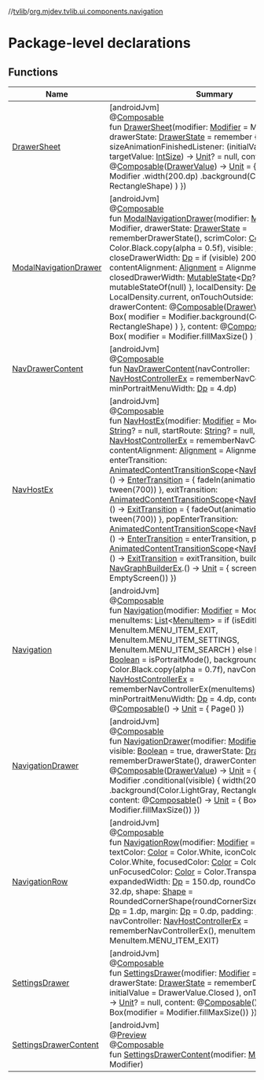 //[tvlib](../../index.md)/[org.mjdev.tvlib.ui.components.navigation](index.md)

# Package-level declarations

## Functions

| Name | Summary |
|---|---|
| [DrawerSheet](-drawer-sheet.md) | [androidJvm]<br>@[Composable](https://developer.android.com/reference/kotlin/androidx/compose/runtime/Composable.html)<br>fun [DrawerSheet](-drawer-sheet.md)(modifier: [Modifier](https://developer.android.com/reference/kotlin/androidx/compose/ui/Modifier.html) = Modifier, drawerState: [DrawerState](https://developer.android.com/reference/kotlin/androidx/tv/material3/DrawerState.html) = remember { DrawerState() }, sizeAnimationFinishedListener: (initialValue: [IntSize](https://developer.android.com/reference/kotlin/androidx/compose/ui/unit/IntSize.html), targetValue: [IntSize](https://developer.android.com/reference/kotlin/androidx/compose/ui/unit/IntSize.html)) -&gt; [Unit](https://kotlinlang.org/api/latest/jvm/stdlib/kotlin/-unit/index.html)? = null, content: @[Composable](https://developer.android.com/reference/kotlin/androidx/compose/runtime/Composable.html)([DrawerValue](https://developer.android.com/reference/kotlin/androidx/tv/material3/DrawerValue.html)) -&gt; [Unit](https://kotlinlang.org/api/latest/jvm/stdlib/kotlin/-unit/index.html) = {         Box(             modifier = Modifier                 .width(200.dp)                 .background(Color.LightGray, RectangleShape)         )     }) |
| [ModalNavigationDrawer](-modal-navigation-drawer.md) | [androidJvm]<br>@[Composable](https://developer.android.com/reference/kotlin/androidx/compose/runtime/Composable.html)<br>fun [ModalNavigationDrawer](-modal-navigation-drawer.md)(modifier: [Modifier](https://developer.android.com/reference/kotlin/androidx/compose/ui/Modifier.html) = Modifier, drawerState: [DrawerState](https://developer.android.com/reference/kotlin/androidx/tv/material3/DrawerState.html) = rememberDrawerState(), scrimColor: [Color](https://developer.android.com/reference/kotlin/androidx/compose/ui/graphics/Color.html) = Color.Black.copy(alpha = 0.5f), visible: [Boolean](https://kotlinlang.org/api/latest/jvm/stdlib/kotlin/-boolean/index.html) = true, closeDrawerWidth: [Dp](https://developer.android.com/reference/kotlin/androidx/compose/ui/unit/Dp.html) = if (visible) 200.dp else 0.dp, contentAlignment: [Alignment](https://developer.android.com/reference/kotlin/androidx/compose/ui/Alignment.html) = Alignment.TopStart, closedDrawerWidth: [MutableState](https://developer.android.com/reference/kotlin/androidx/compose/runtime/MutableState.html)&lt;[Dp](https://developer.android.com/reference/kotlin/androidx/compose/ui/unit/Dp.html)?&gt; = remember { mutableStateOf(null) }, localDensity: [Density](https://developer.android.com/reference/kotlin/androidx/compose/ui/unit/Density.html) = LocalDensity.current, onTouchOutside: () -&gt; [Unit](https://kotlinlang.org/api/latest/jvm/stdlib/kotlin/-unit/index.html)? = null, drawerContent: @[Composable](https://developer.android.com/reference/kotlin/androidx/compose/runtime/Composable.html)([DrawerValue](https://developer.android.com/reference/kotlin/androidx/tv/material3/DrawerValue.html)) -&gt; [Unit](https://kotlinlang.org/api/latest/jvm/stdlib/kotlin/-unit/index.html) = {         Box(             modifier = Modifier.background(Color.LightGray, RectangleShape)         )     }, content: @[Composable](https://developer.android.com/reference/kotlin/androidx/compose/runtime/Composable.html)() -&gt; [Unit](https://kotlinlang.org/api/latest/jvm/stdlib/kotlin/-unit/index.html) = {         Box(             modifier = Modifier.fillMaxSize()         )     }) |
| [NavDrawerContent](-nav-drawer-content.md) | [androidJvm]<br>@[Composable](https://developer.android.com/reference/kotlin/androidx/compose/runtime/Composable.html)<br>fun [NavDrawerContent](-nav-drawer-content.md)(navController: [NavHostControllerEx](../org.mjdev.tvlib.navigation/-nav-host-controller-ex/index.md) = rememberNavControllerEx(), minPortraitMenuWidth: [Dp](https://developer.android.com/reference/kotlin/androidx/compose/ui/unit/Dp.html) = 4.dp) |
| [NavHostEx](-nav-host-ex.md) | [androidJvm]<br>@[Composable](https://developer.android.com/reference/kotlin/androidx/compose/runtime/Composable.html)<br>fun [NavHostEx](-nav-host-ex.md)(modifier: [Modifier](https://developer.android.com/reference/kotlin/androidx/compose/ui/Modifier.html) = Modifier, route: [String](https://kotlinlang.org/api/latest/jvm/stdlib/kotlin/-string/index.html)? = null, startRoute: [String](https://kotlinlang.org/api/latest/jvm/stdlib/kotlin/-string/index.html)? = null, navController: [NavHostControllerEx](../org.mjdev.tvlib.navigation/-nav-host-controller-ex/index.md) = rememberNavControllerEx(), contentAlignment: [Alignment](https://developer.android.com/reference/kotlin/androidx/compose/ui/Alignment.html) = Alignment.Center, enterTransition: [AnimatedContentTransitionScope](https://developer.android.com/reference/kotlin/androidx/compose/animation/AnimatedContentTransitionScope.html)&lt;[NavBackStackEntry](https://developer.android.com/reference/kotlin/androidx/navigation/NavBackStackEntry.html)&gt;.() -&gt; [EnterTransition](https://developer.android.com/reference/kotlin/androidx/compose/animation/EnterTransition.html) = {         fadeIn(animationSpec = tween(700))     }, exitTransition: [AnimatedContentTransitionScope](https://developer.android.com/reference/kotlin/androidx/compose/animation/AnimatedContentTransitionScope.html)&lt;[NavBackStackEntry](https://developer.android.com/reference/kotlin/androidx/navigation/NavBackStackEntry.html)&gt;.() -&gt; [ExitTransition](https://developer.android.com/reference/kotlin/androidx/compose/animation/ExitTransition.html) = {         fadeOut(animationSpec = tween(700))     }, popEnterTransition: [AnimatedContentTransitionScope](https://developer.android.com/reference/kotlin/androidx/compose/animation/AnimatedContentTransitionScope.html)&lt;[NavBackStackEntry](https://developer.android.com/reference/kotlin/androidx/navigation/NavBackStackEntry.html)&gt;.() -&gt; [EnterTransition](https://developer.android.com/reference/kotlin/androidx/compose/animation/EnterTransition.html) = enterTransition, popExitTransition: [AnimatedContentTransitionScope](https://developer.android.com/reference/kotlin/androidx/compose/animation/AnimatedContentTransitionScope.html)&lt;[NavBackStackEntry](https://developer.android.com/reference/kotlin/androidx/navigation/NavBackStackEntry.html)&gt;.() -&gt; [ExitTransition](https://developer.android.com/reference/kotlin/androidx/compose/animation/ExitTransition.html) = exitTransition, builder: [NavGraphBuilderEx](../org.mjdev.tvlib.navigation/-nav-graph-builder-ex/index.md).() -&gt; [Unit](https://kotlinlang.org/api/latest/jvm/stdlib/kotlin/-unit/index.html) = {         screen(route = EmptyScreen())     }) |
| [Navigation](-navigation.md) | [androidJvm]<br>@[Composable](https://developer.android.com/reference/kotlin/androidx/compose/runtime/Composable.html)<br>fun [Navigation](-navigation.md)(modifier: [Modifier](https://developer.android.com/reference/kotlin/androidx/compose/ui/Modifier.html) = Modifier, menuItems: [List](https://kotlinlang.org/api/latest/jvm/stdlib/kotlin.collections/-list/index.html)&lt;[MenuItem](../org.mjdev.tvlib.navigation/-menu-item/index.md)&gt; = if (isEditMode()) listOf(         MenuItem.MENU_ITEM_EXIT,         MenuItem.MENU_ITEM_SETTINGS,         MenuItem.MENU_ITEM_SEARCH     ) else listOf(), modal: [Boolean](https://kotlinlang.org/api/latest/jvm/stdlib/kotlin/-boolean/index.html) = isPortraitMode(), backgroundColor: [Color](https://developer.android.com/reference/kotlin/androidx/compose/ui/graphics/Color.html) = Color.Black.copy(alpha = 0.7f), navController: [NavHostControllerEx](../org.mjdev.tvlib.navigation/-nav-host-controller-ex/index.md) = rememberNavControllerEx(menuItems), minPortraitMenuWidth: [Dp](https://developer.android.com/reference/kotlin/androidx/compose/ui/unit/Dp.html) = 4.dp, content: @[Composable](https://developer.android.com/reference/kotlin/androidx/compose/runtime/Composable.html)() -&gt; [Unit](https://kotlinlang.org/api/latest/jvm/stdlib/kotlin/-unit/index.html) = { Page() }) |
| [NavigationDrawer](-navigation-drawer.md) | [androidJvm]<br>@[Composable](https://developer.android.com/reference/kotlin/androidx/compose/runtime/Composable.html)<br>fun [NavigationDrawer](-navigation-drawer.md)(modifier: [Modifier](https://developer.android.com/reference/kotlin/androidx/compose/ui/Modifier.html) = Modifier, visible: [Boolean](https://kotlinlang.org/api/latest/jvm/stdlib/kotlin/-boolean/index.html) = true, drawerState: [DrawerState](https://developer.android.com/reference/kotlin/androidx/tv/material3/DrawerState.html) = rememberDrawerState(), drawerContent: @[Composable](https://developer.android.com/reference/kotlin/androidx/compose/runtime/Composable.html)([DrawerValue](https://developer.android.com/reference/kotlin/androidx/tv/material3/DrawerValue.html)) -&gt; [Unit](https://kotlinlang.org/api/latest/jvm/stdlib/kotlin/-unit/index.html) = {         Box(             modifier = Modifier                 .conditional(visible) {                     width(200.dp)                 }                 .background(Color.LightGray, RectangleShape)         )     }, content: @[Composable](https://developer.android.com/reference/kotlin/androidx/compose/runtime/Composable.html)() -&gt; [Unit](https://kotlinlang.org/api/latest/jvm/stdlib/kotlin/-unit/index.html) = {         Box(modifier = Modifier.fillMaxSize())     }) |
| [NavigationRow](-navigation-row.md) | [androidJvm]<br>@[Composable](https://developer.android.com/reference/kotlin/androidx/compose/runtime/Composable.html)<br>fun [NavigationRow](-navigation-row.md)(modifier: [Modifier](https://developer.android.com/reference/kotlin/androidx/compose/ui/Modifier.html) = Modifier, textColor: [Color](https://developer.android.com/reference/kotlin/androidx/compose/ui/graphics/Color.html) = Color.White, iconColor: [Color](https://developer.android.com/reference/kotlin/androidx/compose/ui/graphics/Color.html) = Color.White, focusedColor: [Color](https://developer.android.com/reference/kotlin/androidx/compose/ui/graphics/Color.html) = Color.Green, unFocusedColor: [Color](https://developer.android.com/reference/kotlin/androidx/compose/ui/graphics/Color.html) = Color.Transparent, expandedWidth: [Dp](https://developer.android.com/reference/kotlin/androidx/compose/ui/unit/Dp.html) = 150.dp, roundCornerSize: [Dp](https://developer.android.com/reference/kotlin/androidx/compose/ui/unit/Dp.html) = 32.dp, shape: [Shape](https://developer.android.com/reference/kotlin/androidx/compose/ui/graphics/Shape.html) = RoundedCornerShape(roundCornerSize), strokeWidth: [Dp](https://developer.android.com/reference/kotlin/androidx/compose/ui/unit/Dp.html) = 1.dp, margin: [Dp](https://developer.android.com/reference/kotlin/androidx/compose/ui/unit/Dp.html) = 0.dp, padding: [Dp](https://developer.android.com/reference/kotlin/androidx/compose/ui/unit/Dp.html) = 4.dp, navController: [NavHostControllerEx](../org.mjdev.tvlib.navigation/-nav-host-controller-ex/index.md) = rememberNavControllerEx(), menuItem: [MenuItem](../org.mjdev.tvlib.navigation/-menu-item/index.md) = MenuItem.MENU_ITEM_EXIT) |
| [SettingsDrawer](-settings-drawer.md) | [androidJvm]<br>@[Composable](https://developer.android.com/reference/kotlin/androidx/compose/runtime/Composable.html)<br>fun [SettingsDrawer](-settings-drawer.md)(modifier: [Modifier](https://developer.android.com/reference/kotlin/androidx/compose/ui/Modifier.html) = Modifier, drawerState: [DrawerState](https://developer.android.com/reference/kotlin/androidx/tv/material3/DrawerState.html) = rememberDrawerState(         initialValue = DrawerValue.Closed     ), onTouchOutside: () -&gt; [Unit](https://kotlinlang.org/api/latest/jvm/stdlib/kotlin/-unit/index.html)? = null, content: @[Composable](https://developer.android.com/reference/kotlin/androidx/compose/runtime/Composable.html)() -&gt; [Unit](https://kotlinlang.org/api/latest/jvm/stdlib/kotlin/-unit/index.html) = {         Box(modifier = Modifier.fillMaxSize())     }) |
| [SettingsDrawerContent](-settings-drawer-content.md) | [androidJvm]<br>@[Preview](https://developer.android.com/reference/kotlin/androidx/compose/ui/tooling/preview/Preview.html)<br>@[Composable](https://developer.android.com/reference/kotlin/androidx/compose/runtime/Composable.html)<br>fun [SettingsDrawerContent](-settings-drawer-content.md)(modifier: [Modifier](https://developer.android.com/reference/kotlin/androidx/compose/ui/Modifier.html) = Modifier) |
